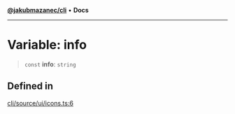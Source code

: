 [**@jakubmazanec/cli**](../../../README.md) • **Docs**

---

# Variable: info

> `const` **info**: `string`

## Defined in

[cli/source/ui/icons.ts:6](https://github.com/jakubmazanec/tools/blob/4ad59c6b8eb7868ab1902d25f4c1aae28b28a6e4/packages/cli/source/ui/icons.ts#L6)
